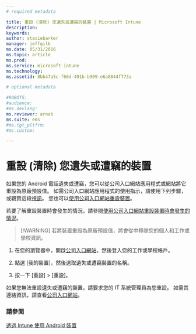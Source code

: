 ```yaml
---
# required metadata

title: 重設 (清除) 您遺失或遭竊的裝置 | Microsoft Intune
description:
keywords:
author: staciebarker
manager: jeffgilb
ms.date: 05/31/2016
ms.topic: article
ms.prod:
ms.service: microsoft-intune
ms.technology:
ms.assetid: 8bb47a5c-f66d-491b-b909-e6a8844f773a

# optional metadata

#ROBOTS:
#audience:
#ms.devlang:
ms.reviewer: arnab
ms.suite: ems
#ms.tgt_pltfrm:
#ms.custom:

---
```



# 重設 (清除) 您遺失或遭竊的裝置

如果您的 Android 電話遺失或遭竊，您可以從公司入口網站應用程式或網站將它重設為原廠預設值。 如需公司入口網站應用程式的使用指示，請使用下列步驟，或觀賞這段[視訊](http://aka.ms/ly1x17)。 您也可以[使用公司入口網站重設裝置](reset-your-device-cpwebsite.md)。

若要了解重設裝置時會發生的情況，請參閱[使用公司入口網站重設裝置時會發生的情況](what-happens-if-you-reset-your-device-using-the-company-portal-android.md)。

> [!WARNING] 若將裝置重設為原廠預設值，將會從中移除您的個人和工作或學校資訊。

1.  在您的瀏覽器中，開啟[公司入口網站](http://portal.manage.microsoft.com)，然後登入您的工作或學校帳戶。

2.  點選 [我的裝置]，然後選取遺失或遭竊裝置的名稱。

3.  按一下 [重設] &gt; [重設]。

如果您無法重設遺失或遭竊的裝置，請要求您的 IT 系統管理員為您重設。 如需其連絡資訊，請查看[公司入口網站](http://portal.manage.microsoft.com)。

### 請參閱
[透過 Intune 使用 Android 裝置](using-your-android-device-with-intune.md)



<!--HONumber=Jun16_HO2-->


